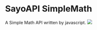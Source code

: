 # SayoAPI SimpleMath
A Simple Math API written by javascript.
<img src=https://img.shields.io/github/license/Sayoki-Yukina/sayoapi_simplemath>

